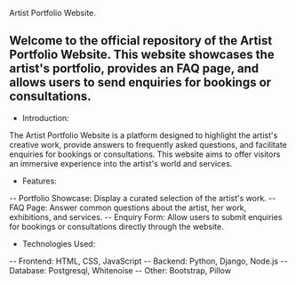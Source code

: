 Artist Portfolio Website.

Welcome to the official repository of the Artist Portfolio Website. This website showcases the artist's portfolio, provides an FAQ page, and allows users to send enquiries for bookings or consultations.
------------------------------

- Introduction:

The Artist Portfolio Website is a platform designed to highlight the artist's creative work, provide answers to frequently asked questions, and facilitate enquiries for bookings or consultations. This website aims to offer visitors an immersive experience into the artist's world and services.

- Features:

-- Portfolio Showcase: Display a curated selection of the artist's work.
-- FAQ Page: Answer common questions about the artist, her work, exhibitions, and services.
-- Enquiry Form: Allow users to submit enquiries for bookings or consultations directly through the website.

- Technologies Used:

-- Frontend: HTML, CSS, JavaScript
-- Backend: Python, Django, Node.js
-- Database: Postgresql, Whitenoise
-- Other: Bootstrap, Pillow
